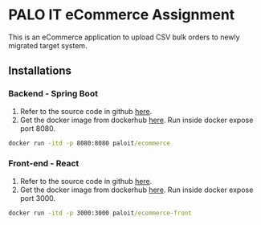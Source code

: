 # PALO IT eCommerce Assignment

This is an eCommerce application to upload CSV bulk orders to newly migrated target system.

## Installations

### Backend - Spring Boot

1. Refer to the source code in github [here](https://github.com/hacknhill/paloit-assignment.git).
2. Get the docker image from dockerhub [here](hacknhill/containers:paloit-ecommerce). Run inside docker expose port 8080.

```cmd
docker run -itd -p 8080:8080 paloit/ecommerce
```

### Front-end - React

1. Refer to the source code in github [here](https://github.com/hacknhill/paloit-assignment-front.git).
2. Get the docker image from dockerhub [here](hacknhill/containers:paloit-ecommerce-front). Run inside docker expose port 3000.

```cmd
docker run -itd -p 3000:3000 paloit/ecommerce-front
```


